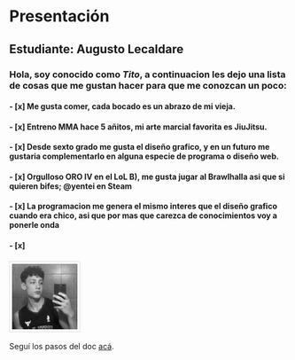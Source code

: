 # Presentación

## Estudiante: Augusto Lecaldare

### Hola, soy conocido como *Tito*, a continuacion les dejo una lista de cosas que me gustan hacer para que me conozcan un poco:
#### - [x] Me gusta comer, cada bocado es un abrazo de mi vieja.
#### - [x] Entreno MMA hace 5 añitos, mi arte marcial favorita es JiuJitsu.
#### - [x] Desde sexto grado me gusta el diseño grafico, y en un futuro me gustaria complementarlo en alguna especie de programa o diseño web.
#### - [x] Orgulloso ORO IV en el LoL B), me gusta jugar al Brawlhalla asi que si quieren bifes; @yentei en Steam
#### - [x] La programacion me genera el mismo interes que el diseño grafico cuando era chico, asi que por mas que carezca de conocimientos voy a ponerle onda
#### - [x] 
####


![mi foto](fotuli.png)

Seguí los pasos del doc [acá](https://docs.google.com/document/d/e/2PACX-1vTNHQ5dzaVFhKPd4UxLOGhZa9Ix_bDgpyIftq4gqzz7674dHmHkcH2oH9TpQ_TsghZkiSPBoUm2ftzM/pub).
